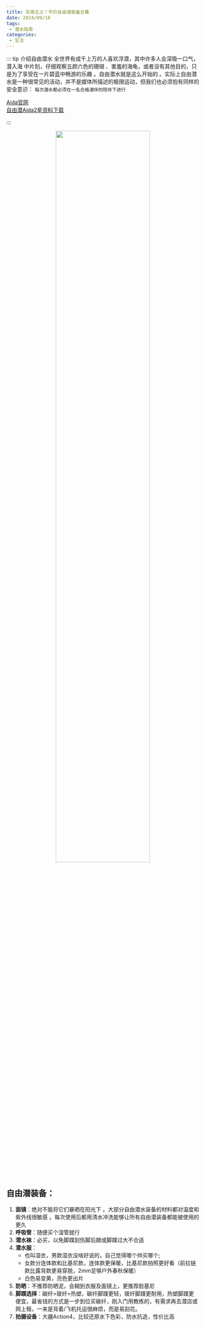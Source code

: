 ```yaml
---
title: 实用主义！平价自由潜装备合集
date: 2024/09/10
tags:
 - 潜水指南
categories:
 - 生活
---
```



::: tip 介绍自由潜水
全世界有成千上万的人喜欢浮潜，其中许多人会深吸一口气，潜入海
中片刻，仔细观察五颜六色的珊瑚 、害羞的海龟，或者没有其他目的，只
是为了享受在一片碧蓝中畅游的乐趣 。自由潜水就是这么开始的 。实际上自由潜水是一种很常见的活动，并不是媒体所描述的极限运动，但我们也必须抱有同样的安全意识：
`每次潜水都必须在一名合格潜伴的陪伴下进行`

[Aida官网](https://www.aidainternational.org)<br>
[自由潜Aida2星资料下载](https://www.alipan.com/s/A44KoeKyb37)

:::

<!-- ![Aida2](../public/Blog/Aida2.png "考核体系") -->
<!-- ![装备合集](/life/Diving/zhuangbei1.jpg) -->

<div style="text-align: center; width: 100%;">
    <img alt=""src="/life/Diving/zhuangbei1.jpg" width="70%"style="display: inline-block;"/>
</div>


## 自由潜装备：
1. **面镜**：绝对不能将它们暴晒在阳光下 。大部分自由潜水装备的材料都对温度和紫外线很敏感 。每次使用后都用清水冲洗能够让所有自由潜装备都能被使用的更久
2. **呼吸管**：随便买个湿管就行
3. **潜水袜**：必买，以免脚蹼刮伤脚后跟或脚蹼过大不合适
4. **潜水服**：
    * 也叫湿衣，男款湿衣没啥好说的，自己觉得哪个帅买哪个;
    * 女款分连体款和比基尼款，连体款更保暖，比基尼款拍照更好看（前拉链款比露背款更易穿脱，2mm足够户外春秋保暖）
    * 白色易变黄，亮色更出片
5. **防晒**：不推荐防晒泥，会糊到衣服及面镜上，更推荐脸基尼
6. **脚蹼选择**：碳纤>玻纤>热塑，碳纤脚蹼更轻，玻纤脚蹼更耐用，热塑脚蹼更便宜，最省钱的方式是一步到位买碳纤，刚入门用教练的，有需求再去潜店或网上租，一来是背着/飞机托运很麻烦，而是易刮花。
7. **拍摄设备**：大疆Action4，比较还原水下色彩，防水抗造，性价比高
